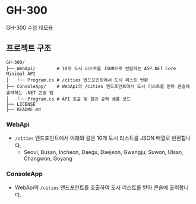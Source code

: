 # GH-300

GH-300 수업 데모용

## 프로젝트 구조

```
GH-300/
├── WebApi/        # 10개 도시 리스트를 JSON으로 반환하는 ASP.NET Core Minimal API
│   └── Program.cs # /cities 엔드포인트에서 도시 리스트 반환
├── ConsoleApp/    # WebApi의 /cities 엔드포인트에서 도시 리스트를 받아 콘솔에 출력하는 .NET 콘솔 앱
│   └── Program.cs # API 호출 및 결과 출력 샘플 코드
├── LICENSE
├── README.md
```

### WebApi
- `/cities` 엔드포인트에서 아래와 같은 10개 도시 리스트를 JSON 배열로 반환합니다.
	- Seoul, Busan, Incheon, Daegu, Daejeon, Gwangju, Suwon, Ulsan, Changwon, Goyang

### ConsoleApp
- WebApi의 `/cities` 엔드포인트를 호출하여 도시 리스트를 받아 콘솔에 출력합니다.

